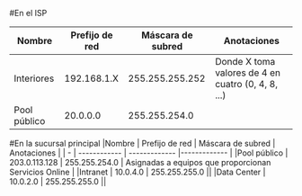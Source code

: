 #En el ISP

|Nombre | Prefijo de red | Máscara de subred | Anotaciones |
| - | ------------ | ------------- |------------- |
|Interiores | 192.168.1.X | 255.255.255.252  | Donde X toma valores de 4 en cuatro (0, 4, 8, ...) | 
|Pool público | 20.0.0.0  | 255.255.254.0 | |


#En la sucursal principal
|Nombre | Prefijo de red | Máscara de subred | Anotaciones |
| - | ------------ | ------------- |------------- | 
|Pool público | 203.0.113.128  | 255.255.254.0 | Asignadas a equipos que proporcionan Servicios Online |
|Intranet | 10.0.4.0 | 255.255.255.0 ||
|Data Center | 10.0.2.0  | 255.255.255.0 ||
